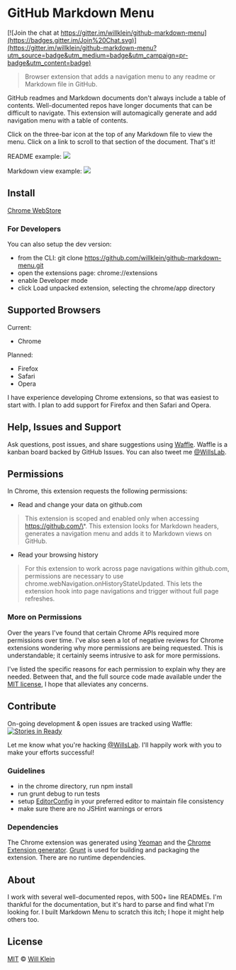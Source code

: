 # GitHub Markdown Menu

[![Join the chat at https://gitter.im/willklein/github-markdown-menu](https://badges.gitter.im/Join%20Chat.svg)](https://gitter.im/willklein/github-markdown-menu?utm_source=badge&utm_medium=badge&utm_campaign=pr-badge&utm_content=badge)

> Browser extension that adds a navigation menu to any readme or Markdown file in GitHub.

GitHub readmes and Markdown documents don't always include a table of contents. Well-documented repos have longer documents that can be difficult to navigate. This extension will automagically generate and add navigation menu with a table of contents.

Click on the three-bar icon at the top of any Markdown file to view the menu. Click on a link to scroll to that section of the document. That's it!

README example:
![](screenshot-readme-view-free-for-dev.png)

Markdown view example:
![](screenshot-markdown-view-primer.png)

## Install

[Chrome WebStore](https://chrome.google.com/webstore/detail/github-markdown-menu/jekgocfoijmbgcjejohdgmojaejofdpo)

### For Developers

You can also setup the dev version:

- from the CLI: git clone https://github.com/willklein/github-markdown-menu.git
- open the extensions page: chrome://extensions
- enable Developer mode
- click Load unpacked extension, selecting the chrome/app directory

## Supported Browsers

Current:
- Chrome

Planned:
- Firefox
- Safari
- Opera

I have experience developing Chrome extensions, so that was easiest to start with. I plan to add support for Firefox and then Safari and Opera.

## Help, Issues and Support

Ask questions, post issues, and share suggestions using [Waffle](https://waffle.io/willklein/github-markdown-menu). Waffle is a kanban board backed by GitHub Issues. You can also tweet me [@WillsLab](https://twitter.com/willslab).

## Permissions

In Chrome, this extension requests the following permissions:
- Read and change your data on github.com
> This extension is scoped and enabled only when accessing https://github.com/\*. This extension looks for Markdown headers, generates a navigation menu and adds it to Markdown views on GitHub.

- Read your browsing history
> For this extension to work across page navigations within github.com, permissions are necessary to use chrome.webNavigation.onHistoryStateUpdated. This lets the extension hook into page navigations and trigger without full page refreshes.

### More on Permissions

Over the years I've found that certain Chrome APIs required more permissions over time. I've also seen a lot of negative reviews for Chrome extensions wondering why more permissions are being requested. This is understandable; it certainly seems intrusive to ask for more permissions.

I've listed the specific reasons for each permission to explain why they are needed. Between that, and the full source code made available under the [MIT license](http://mit-license.org/), I hope that alleviates any concerns.

## Contribute

On-going development & open issues are tracked using Waffle: [![Stories in Ready](https://badge.waffle.io/willklein/github-markdown-menu.png?label=ready&title=Ready)](https://waffle.io/willklein/github-markdown-menu)

Let me know what you're hacking [@WillsLab](https://twitter.com/willslab). I'll happily work with you to make your efforts successful!

### Guidelines

- in the chrome directory, run npm install
- run grunt debug to run tests
- setup [EditorConfig](http://editorconfig.org/) in your preferred editor to maintain file consistency
- make sure there are no JSHint warnings or errors

### Dependencies

The Chrome extension was generated using [Yeoman](http://yeoman.io) and the [Chrome Extension generator](https://github.com/yeoman/generator-chrome-extension). [Grunt](http://gruntjs.com/) is used for building and packaging the extension. There are no runtime dependencies.

## About

I work with several well-documented repos, with 500+ line READMEs. I'm thankful for the documentation, but it's hard to parse and find what I'm looking for. I built Markdown Menu to scratch this itch; I hope it might help others too.

## License

[MIT](http://mit-license.org/) © [Will Klein](http://willkle.in)
